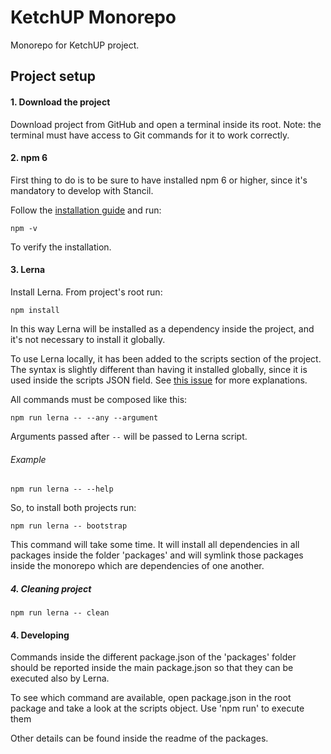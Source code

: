 # KetchUP Monorepo

Monorepo for KetchUP project.

## Project setup

#### 1. Download the project

Download project from GitHub and open a terminal inside its root.
Note: the terminal must have access to Git commands for it to work correctly.

#### 2. npm 6
First thing to do is to be sure to have installed npm 6 or higher, since it's mandatory to develop with Stancil.

Follow the [installation guide](https://www.npmjs.com/get-npm) and run:
```
npm -v
``` 
To verify the installation.

#### 3. Lerna

Install Lerna. From project's root run:
```
npm install
```
In this way Lerna will be installed as a dependency inside the project,
and it's not necessary to install it globally.

To use Lerna locally, it has been added to the scripts section of the project.
The syntax is slightly different than having it installed globally, since it is used inside the scripts JSON field.
See [this issue](https://github.com/lerna/lerna/issues/138) for more explanations.

All commands must be composed like this:
```
npm run lerna -- --any --argument 
```
Arguments passed after `--` will be passed to Lerna script.

###### Example
```
npm run lerna -- --help
```

So, to install both projects run:
```
npm run lerna -- bootstrap
```
This command will take some time.
It will install all dependencies in all packages inside the folder 'packages'
and will symlink those packages inside the monorepo which are dependencies of one another.

##### 4. Cleaning project

```
npm run lerna -- clean
```

#### 4. Developing

Commands inside the different package.json of the 'packages' folder should be reported inside the main package.json
so that they can be executed also by Lerna. 

To see which command are available, open package.json in the root package and take a look at the scripts object. 
Use 'npm run' to execute them

Other details can be found inside the readme of the packages.